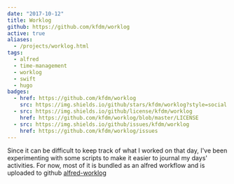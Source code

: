 ```yaml
---
date: "2017-10-12"
title: Worklog
github: https://github.com/kfdm/worklog
active: true
aliases:
  - /projects/worklog.html
tags:
  - alfred
  - time-management
  - worklog
  - swift
  - hugo
badges:
  - href: https://github.com/kfdm/worklog
    src: https://img.shields.io/github/stars/kfdm/worklog?style=social
  - src: https://img.shields.io/github/license/kfdm/worklog
    href: https://github.com/kfdm/worklog/blob/master/LICENSE
  - src: https://img.shields.io/github/issues/kfdm/worklog
    href: https://github.com/kfdm/worklog/issues
---
```


Since it can be difficult to keep track of what I worked on that day, I've been experimenting with some scripts to make it easier to journal my days' activities. For now, most of it is bundled as an alfred workflow and is uploaded to github [alfred-worklog]

[alfred-worklog]: https://github.com/kfdm/worklog
